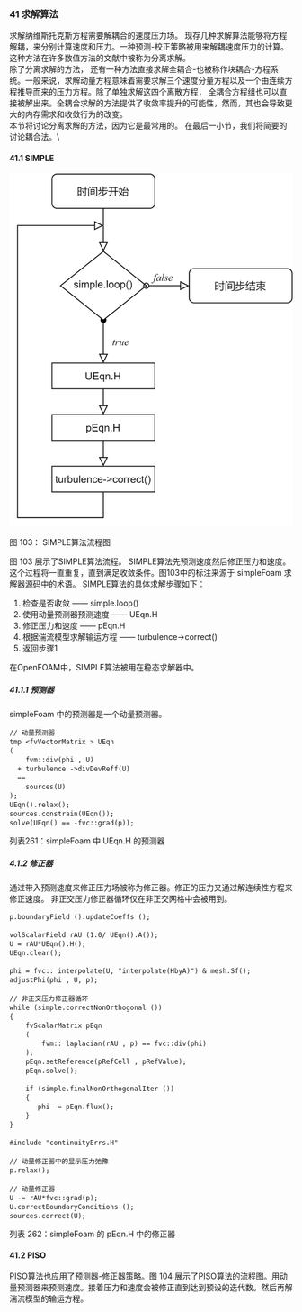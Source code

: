 ### 41 求解算法

求解纳维斯托克斯方程需要解耦合的速度压力场。 现存几种求解算法能够将方程解耦，来分别计算速度和压力。一种预测-校正策略被用来解耦速度压力的计算。这种方法在许多数值方法的文献中被称为分离求解。\
除了分离求解的方法， 还有一种方法直接求解全耦合-也被称作块耦合-方程系统。一般来说，求解动量方程意味着需要求解三个速度分量方程以及一个由连续方程推导而来的压力方程。除了单独求解这四个离散方程， 全耦合方程组也可以直接被解出来。全耦合求解的方法提供了收敛率提升的可能性，然而，其也会导致更大的内存需求和收敛行为的改变。\
本节将讨论分离求解的方法，因为它是最常用的。 在最后一小节，我们将简要的讨论耦合法。\

#### 41.1 SIMPLE
![图 103: SIMPLE算法流程图](images/fig103.PNG)

图 103： SIMPLE算法流程图

图 103 展示了SIMPLE算法流程。 SIMPLE算法先预测速度然后修正压力和速度。这个过程将一直重复，直到满足收敛条件。图103中的标注来源于 $\text{simpleFoam}$ 求解器源码中的术语。 SIMPLE算法的具体求解步骤如下：
1. 检查是否收敛 —— $\text{simple.loop()}$
2. 使用动量预测器预测速度 —— $\text{UEqn.H}$
3. 修正压力和速度 —— $\text{pEqn.H}$
4. 根据湍流模型求解输运方程 —— $\text{turbulence->correct()}$
5. 返回步骤1

在OpenFOAM中，SIMPLE算法被用在稳态求解器中。

##### 41.1.1 预测器

$\text{simpleFoam}$ 中的预测器是一个动量预测器。


```
// 动量预测器
tmp <fvVectorMatrix > UEqn
( 
    fvm::div(phi , U)
  + turbulence ->divDevReff(U) 
  ==
    sources(U) 
); 
UEqn().relax(); 
sources.constrain(UEqn());
solve(UEqn() == -fvc::grad(p));
```

列表261：$\text{simpleFoam}$ 中 $\text{UEqn.H}$ 的预测器   

##### 4.1.2 修正器

通过带入预测速度来修正压力场被称为修正器。修正的压力又通过解连续性方程来修正速度。 非正交压力修正器循环仅在非正交网格中会被用到。


```
p.boundaryField ().updateCoeffs ();

volScalarField rAU (1.0/ UEqn().A()); 
U = rAU*UEqn().H(); 
UEqn.clear();

phi = fvc:: interpolate(U, "interpolate(HbyA)") & mesh.Sf(); 
adjustPhi(phi , U, p);

// 非正交压力修正器循环 
while (simple.correctNonOrthogonal ()) 
{
    fvScalarMatrix pEqn 
    (
        fvm:: laplacian(rAU , p) == fvc::div(phi)
    ); 
    pEqn.setReference(pRefCell , pRefValue);
    pEqn.solve();

    if (simple.finalNonOrthogonalIter ()) 
    {
       phi -= pEqn.flux(); 
    }
}

#include "continuityErrs.H"

// 动量修正器中的显示压力弛豫 
p.relax();

// 动量修正器
U -= rAU*fvc::grad(p); 
U.correctBoundaryConditions (); 
sources.correct(U);
```
列表 262：$\text{simpleFoam}$ 的 $\text{pEqn.H}$ 中的修正器

#### 41.2 PISO

PISO算法也应用了预测器-修正器策略。图 104 展示了PISO算法的流程图。用动量预测器来预测速度。接着压力和速度会被修正直到达到预设的迭代数。然后再解湍流模型的输运方程。


